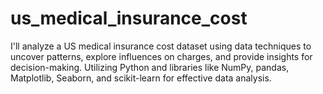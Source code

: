 # us_medical_insurance_cost
I'll analyze a US medical insurance cost dataset using data techniques to uncover patterns, explore influences on charges, and provide insights for decision-making. Utilizing Python and libraries like NumPy, pandas, Matplotlib, Seaborn, and scikit-learn for effective data analysis.
